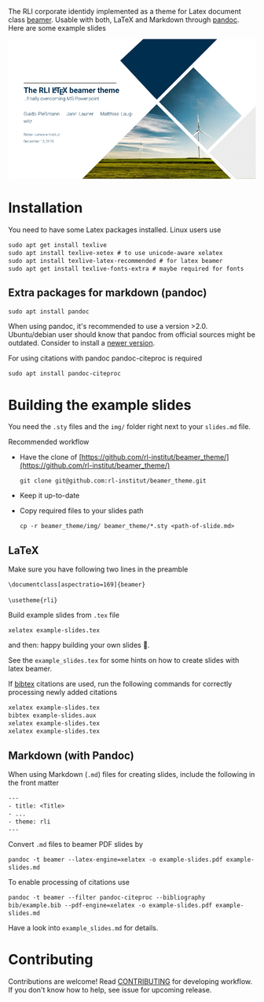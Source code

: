 The RLI corporate identidy implemented as a theme for Latex document class [beamer](https://en.wikibooks.org/wiki/LaTeX/Presentations). Usable with both, LaTeX and Markdown through [pandoc](https://pandoc.org/). Here are some example slides  

![](img/example_slides.gif)

# Installation

You need to have some Latex packages installed. Linux users use

```
sudo apt get install texlive
sudo apt install texlive-xetex # to use unicode-aware xelatex
sudo apt install texlive-latex-recommended # for latex beamer
sudo apt get install texlive-fonts-extra # maybe required for fonts
```

## Extra packages for markdown (pandoc)

```
sudo apt install pandoc
```

When using pandoc, it's recommended to use a version >2.0. Ubuntu/debian user should know that pandoc from official sources might be outdated. Consider to install a [newer version](https://pandoc.org/installing.html).

For using citations with pandoc pandoc-citeproc is required

```
sudo apt install pandoc-citeproc
```


# Building the example slides

You need the `.sty` files and the `img/` folder right next to your `slides.md` file.

Recommended workflow
  - Have the clone of [https://github.com/rl-institut/beamer_theme/](https://github.com/rl-institut/beamer_theme/)
    
    ```
    git clone git@github.com:rl-institut/beamer_theme.git
    ```
  - Keep it up-to-date
  - Copy required files to your slides path

    ```
    cp -r beamer_theme/img/ beamer_theme/*.sty <path-of-slide.md> 
    ```

## LaTeX

Make sure you have following two lines in the preamble

```
\documentclass[aspectratio=169]{beamer}

\usetheme{rli}
```

Build example slides from `.tex` file 

```
xelatex example-slides.tex
```

and then: happy building your own slides :tada:.

See the `example_slides.tex` for some hints on how to create slides with latex beamer.

If [bibtex](https://de.wikipedia.org/wiki/BibTeX) citations are used, run the following commands for correctly processing newly added citations

```
xelatex example-slides.tex
bibtex example-slides.aux
xelatex example-slides.tex
xelatex example-slides.tex
```
## Markdown (with Pandoc)

When using Markdown (`.md`) files for creating slides, include the following in the front matter

```
---
- title: <Title>
- ...
- theme: rli
---
```

Convert `.md` files to beamer PDF slides by

```
pandoc -t beamer --latex-engine=xelatex -o example-slides.pdf example-slides.md 
```

To enable processing of citations use

```
pandoc -t beamer --filter pandoc-citeproc --bibliography bib/example.bib --pdf-engine=xelatex -o example-slides.pdf example-slides.md
```
Have a look into `example_slides.md` for details.

# Contributing

Contributions are welcome! Read [CONTRIBUTING](https://github.com/rl-institut/beamer_theme/blob/master/CONTRIBUTING.md) for developing workflow.
If you don't know how to help, see issue for upcoming release.